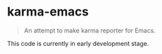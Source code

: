 # karma-emacs

> An attempt to make karma reporter for Emacs.

This code is currently in early development stage.
